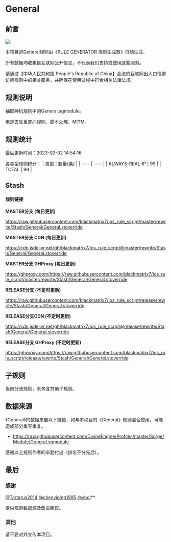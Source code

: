 # General

## 前言

![](https://shields.io/badge/-移除重复规则-ff69b4) 

本项目的General规则由《RULE GENERATOR 规则生成器》自动生成。

所有数据均收集自互联网公开信息，不代表我们支持或使用这些服务。

请通过【中华人民共和国 People's Republic of China】合法的互联网出入口信道访问规则中的相关服务，并确保在使用过程中符合相关法律法规。
## 规则说明
抽取神机规则中的General.sgmodule。

但是去除重定向规则、脚本处理、MITM。

## 规则统计

最后更新时间：2023-02-02 14:54:16

各类型规则统计：
| 类型 | 数量(条)  | 
| ---- | ----  |
| ALWAYS-REAL-IP | 99  | 
| TOTAL | 99  | 


## Stash 

#### 规则链接
**MASTER分支 (每日更新)**

https://raw.githubusercontent.com/blackmatrix7/ios_rule_script/master/rewrite/Stash/General/General.stoverride

**MASTER分支 CDN (每日更新)**

https://cdn.jsdelivr.net/gh/blackmatrix7/ios_rule_script@master/rewrite/Stash/General/General.stoverride

**MASTER分支 GHProxy (每日更新)**

https://ghproxy.com/https://raw.githubusercontent.com/blackmatrix7/ios_rule_script/master/rewrite/Stash/General/General.stoverride

**RELEASE分支 (不定时更新)**

https://raw.githubusercontent.com/blackmatrix7/ios_rule_script/release/rewrite/Stash/General/General.stoverride

**RELEASE分支CDN (不定时更新)**

https://cdn.jsdelivr.net/gh/blackmatrix7/ios_rule_script@release/rewrite/Stash/General/General.stoverride

**RELEASE分支 GHProxy (不定时更新)**

https://ghproxy.com/https://raw.githubusercontent.com/blackmatrix7/ios_rule_script/release/rewrite/Stash/General/General.stoverride

## 子规则

当前分流规则，未包含其他子规则。


## 数据来源

《General》的数据来自以下链接，如与本项目的《General》规则混合使用，可能造成部分重写重复。

- https://raw.githubusercontent.com/DivineEngine/Profiles/master/Surge/Module/General.sgmodule


感谢以上规则作者的辛勤付出（排名不分先后）。

## 最后

### 感谢

[@Tartarus2014](https://github.com/Tartarus2014)  [@chenyiping1995](https://github.com/chenyiping1995) [@vhdj](https://github.com/vhdj)**

提供规则数据源及改进建议。

### 其他

请不要对外宣传本项目。